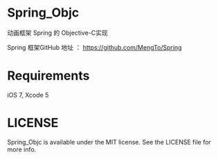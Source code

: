 # Spring_Objc
动画框架 Spring 的 Objective-C实现

Spring 框架GitHub 地址 ： https://github.com/MengTo/Spring

Requirements
============

iOS 7, Xcode 5

LICENSE
=======
Spring_Objc is available under the MIT license. See the LICENSE file for more info.
